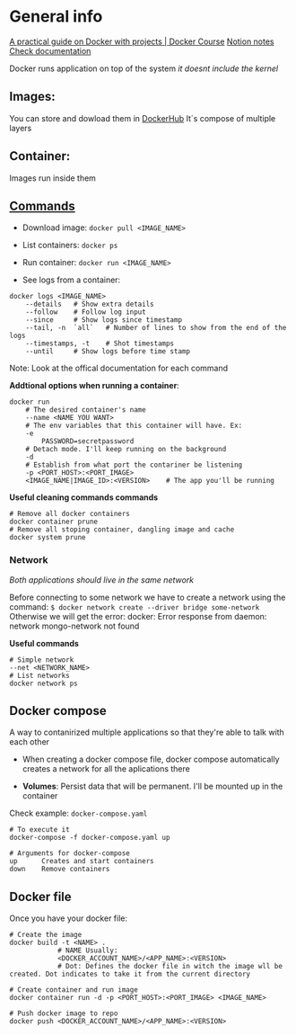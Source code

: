 # General info

[A practical guide on Docker with projects | Docker Course](https://www.youtube.com/watch?v=rr9cI4u1_88)
[Notion notes](https://www.notion.so/Docker-1861b9434f704a75a62a47b76a220a95?pvs=4)
[Check documentation](https://docs.docker.com/build-cloud/)

Docker runs application on top of the system *it doesnt include the kernel*

## Images:

You can store and dowload them in [DockerHub](https://hub.docker.com/)
It´s compose of multiple layers

## Container:

Images run inside them

## [Commands](https://docs.docker.com/reference/)

- Download image: 
`docker pull <IMAGE_NAME>`

- List containers:
`docker ps`

- Run container:
`docker run <IMAGE_NAME>`

- See logs from a container:
```shell
docker logs <IMAGE_NAME>
    --details   # Show extra details
    --follow    # Follow log input
    --since     # Show logs since timestamp
    --tail, -n  `all`   # Number of lines to show from the end of the logs
    --timestamps, -t    # Shot timestamps
    --until     # Show logs before time stamp
```
Note: Look at the offical documentation for each command

**Addtional options when running a container**:

```shell
docker run
    # The desired container's name
    --name <NAME YOU WANT>
    # The env variables that this container will have. Ex:
    -e 
        PASSWORD=secretpassword
    # Detach mode. I'll keep running on the background
    -d
    # Establish from what port the contariner be listening
    -p <PORT_HOST>:<PORT_IMAGE>
    <IMAGE_NAME|IMAGE_ID>:<VERSION>    # The app you'll be running
```

**Useful cleaning commands commands**

```shell
# Remove all docker containers
docker container prune
# Remove all stoping container, dangling image and cache
docker system prune
```

### Network

_Both applications should live in the same network_

Before connecting to some network we have to create a network using the command:
`$ docker network create --driver bridge some-network`
Otherwise we will get the error: docker: Error response from daemon: network mongo-network not found

**Useful commands**
```shell
# Simple network
--net <NETWORK_NAME>
# List networks
docker network ps
```

## Docker compose

A way to contanirized multiple applications so that they're able to talk with each other

- When creating a docker compose file, docker compose automatically creates a network for all the aplications there

- **Volumes**: Persist data that will be permanent. I'll be mounted up in the container

Check example: `docker-compose.yaml`

```shell
# To execute it 
docker-compose -f docker-compose.yaml up

# Arguments for docker-compose
up      Creates and start containers
down    Remove containers

```

## Docker file

Once you have your docker file:

```shell
# Create the image
docker build -t <NAME> .
            # NAME Usually:
            <DOCKER_ACCOUNT_NAME>/<APP_NAME>:<VERSION>
            # Dot: Defines the docker file in witch the image wll be created. Dot indicates to take it from the current directory

# Create container and run image
docker container run -d -p <PORT_HOST>:<PORT_IMAGE> <IMAGE_NAME>

# Push docker image to repo
docker push <DOCKER_ACCOUNT_NAME>/<APP_NAME>:<VERSION>
```

